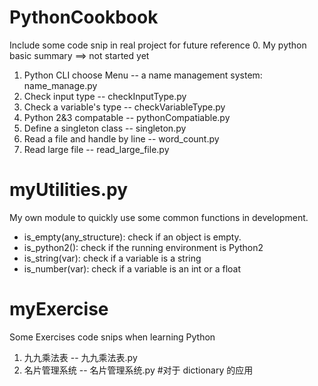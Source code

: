 # PythonCookbook
 Include some code snip in real project for future reference
 0. My python basic summary ==> not started yet
 1. Python CLI choose Menu -- a name management system: name_manage.py
 2. Check input type -- checkInputType.py 
 3. Check a variable's type  -- checkVariableType.py
 4. Python 2&3 compatable -- pythonCompatiable.py
 5. Define a singleton class -- singleton.py
 6. Read a file and handle by line -- word_count.py
 7. Read large file -- read_large_file.py 

# myUtilities.py
My own module to quickly use some common functions in development.
+ is_empty(any_structure): check if an object is empty.
+ is_python2(): check if the running environment is Python2
+ is_string(var): check if a variable is a string
+ is_number(var): check if a variable is an int or a float

# myExercise
  Some Exercises code snips when learning Python
  1. 九九乘法表 -- 九九乘法表.py
  2. 名片管理系统 -- 名片管理系统.py #对于 dictionary 的应用